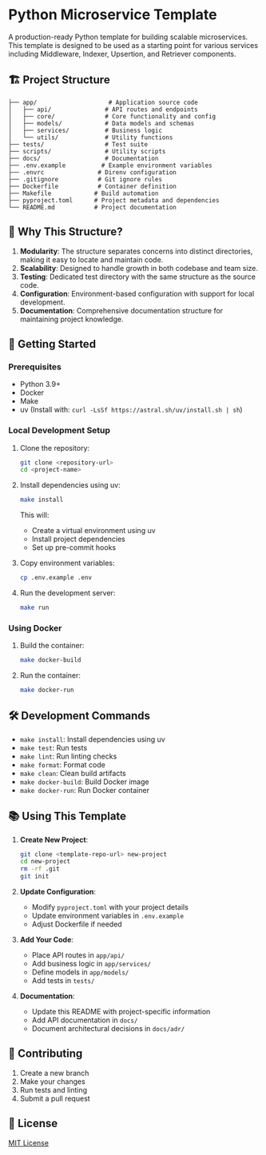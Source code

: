 # Python Microservice Template

A production-ready Python template for building scalable microservices. This template is designed to be used as a starting point for various services including Middleware, Indexer, Upsertion, and Retriever components.

## 🏗 Project Structure

```
├── app/                    # Application source code
│   ├── api/               # API routes and endpoints
│   ├── core/              # Core functionality and config
│   ├── models/            # Data models and schemas
│   ├── services/          # Business logic
│   └── utils/             # Utility functions
├── tests/                 # Test suite
├── scripts/               # Utility scripts
├── docs/                  # Documentation
├── .env.example          # Example environment variables
├── .envrc               # Direnv configuration
├── .gitignore           # Git ignore rules
├── Dockerfile           # Container definition
├── Makefile            # Build automation
├── pyproject.toml      # Project metadata and dependencies
└── README.md           # Project documentation
```

## 🎯 Why This Structure?

1. **Modularity**: The structure separates concerns into distinct directories, making it easy to locate and maintain code.
2. **Scalability**: Designed to handle growth in both codebase and team size.
3. **Testing**: Dedicated test directory with the same structure as the source code.
4. **Configuration**: Environment-based configuration with support for local development.
5. **Documentation**: Comprehensive documentation structure for maintaining project knowledge.

## 🚀 Getting Started

### Prerequisites

- Python 3.9+
- Docker
- Make
- uv (Install with: `curl -LsSf https://astral.sh/uv/install.sh | sh`)

### Local Development Setup

1. Clone the repository:

   ```bash
   git clone <repository-url>
   cd <project-name>
   ```

2. Install dependencies using uv:

   ```bash
   make install
   ```

   This will:

   - Create a virtual environment using uv
   - Install project dependencies
   - Set up pre-commit hooks

3. Copy environment variables:

   ```bash
   cp .env.example .env
   ```

4. Run the development server:
   ```bash
   make run
   ```

### Using Docker

1. Build the container:

   ```bash
   make docker-build
   ```

2. Run the container:
   ```bash
   make docker-run
   ```

## 🛠 Development Commands

- `make install`: Install dependencies using uv
- `make test`: Run tests
- `make lint`: Run linting checks
- `make format`: Format code
- `make clean`: Clean build artifacts
- `make docker-build`: Build Docker image
- `make docker-run`: Run Docker container

## 📚 Using This Template

1. **Create New Project**:

   ```bash
   git clone <template-repo-url> new-project
   cd new-project
   rm -rf .git
   git init
   ```

2. **Update Configuration**:

   - Modify `pyproject.toml` with your project details
   - Update environment variables in `.env.example`
   - Adjust Dockerfile if needed

3. **Add Your Code**:

   - Place API routes in `app/api/`
   - Add business logic in `app/services/`
   - Define models in `app/models/`
   - Add tests in `tests/`

4. **Documentation**:
   - Update this README with project-specific information
   - Add API documentation in `docs/`
   - Document architectural decisions in `docs/adr/`

## 🤝 Contributing

1. Create a new branch
2. Make your changes
3. Run tests and linting
4. Submit a pull request

## 📝 License

[MIT License](LICENSE)
